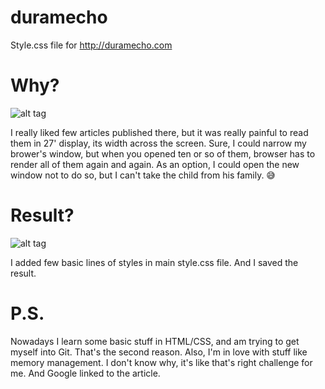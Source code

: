 # duramecho
Style.css file for http://duramecho.com

# Why?

![alt tag](https://cloud.githubusercontent.com/assets/3448555/20471090/6d15081a-affa-11e6-88b1-2d3bf688893a.png)


I really liked few articles published there, but it was really painful to read them in 27' display, its width across the screen. Sure, I could narrow my brower's window, but when you opened ten or so of them, browser has to render all of them again and again. As an option, I could open the new window not to do so, but I can't take the child from his family. 😅 

# Result?

![alt tag](https://cloud.githubusercontent.com/assets/3448555/20471222/a1f54ee0-affb-11e6-8bfd-7eea2b8f918f.png)

I added few basic lines of styles in main style.css file. And I saved the result. 

# P.S.

Nowadays I learn some basic stuff in HTML/CSS, and am trying to get myself into Git. That's the second reason. Also, I'm in love with stuff like memory management. I don't know why, it's like that's right challenge for me. And Google linked to the article.
